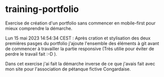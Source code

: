# training-portfolio
Exercise de création d'un portfolio sans commencer en mobile-first pour mieux comprendre la démarche.

Lun 15 mai 2023 14:54:34 CEST :
Après cration et stylisation des deux premières pasges du portfolio j'ajoute l'ensemble des éléments à git avant de commencer à travailler la partie responsive (Très utilie pour éviter de perdre le travail fait :-D ).

Dans cet exercise j'ai fait la démarche inverse de ce que j'avais fait avec mon site pour l'association de pétanque fictive Congardaise.
